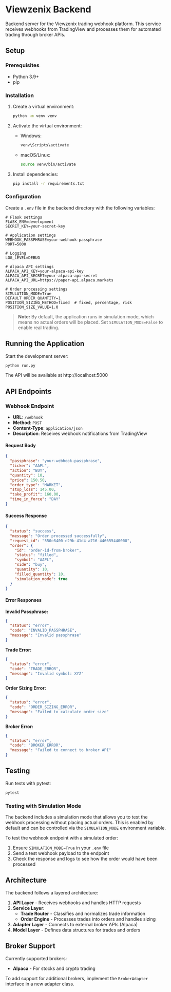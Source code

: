 # Viewzenix Backend

Backend server for the Viewzenix trading webhook platform. This service receives webhooks from TradingView and processes them for automated trading through broker APIs.

## Setup

### Prerequisites

- Python 3.9+
- pip

### Installation

1. Create a virtual environment:
   ```bash
   python -m venv venv
   ```

2. Activate the virtual environment:
   - Windows:
     ```bash
     venv\Scripts\activate
     ```
   - macOS/Linux:
     ```bash
     source venv/bin/activate
     ```

3. Install dependencies:
   ```bash
   pip install -r requirements.txt
   ```

### Configuration

Create a `.env` file in the backend directory with the following variables:

```
# Flask settings
FLASK_ENV=development
SECRET_KEY=your-secret-key

# Application settings
WEBHOOK_PASSPHRASE=your-webhook-passphrase
PORT=5000

# Logging
LOG_LEVEL=DEBUG

# Alpaca API settings
ALPACA_API_KEY=your-alpaca-api-key
ALPACA_API_SECRET=your-alpaca-api-secret
ALPACA_API_URL=https://paper-api.alpaca.markets

# Order processing settings
SIMULATION_MODE=True
DEFAULT_ORDER_QUANTITY=1
POSITION_SIZING_METHOD=fixed  # fixed, percentage, risk
POSITION_SIZE_VALUE=1.0
```

> **Note:** By default, the application runs in simulation mode, which means no actual orders will be placed. Set `SIMULATION_MODE=False` to enable real trading.

## Running the Application

Start the development server:

```bash
python run.py
```

The API will be available at http://localhost:5000

## API Endpoints

### Webhook Endpoint

- **URL**: `/webhook`
- **Method**: `POST`
- **Content-Type**: `application/json`
- **Description**: Receives webhook notifications from TradingView

#### Request Body

```json
{
  "passphrase": "your-webhook-passphrase",
  "ticker": "AAPL",
  "action": "BUY",
  "quantity": 10,
  "price": 150.50,
  "order_type": "MARKET",
  "stop_loss": 145.00,
  "take_profit": 160.00,
  "time_in_force": "DAY"
}
```

#### Success Response

```json
{
  "status": "success",
  "message": "Order processed successfully",
  "request_id": "550e8400-e29b-41d4-a716-446655440000",
  "order": {
    "id": "order-id-from-broker",
    "status": "filled",
    "symbol": "AAPL",
    "side": "buy",
    "quantity": 10,
    "filled_quantity": 10,
    "simulation_mode": true
  }
}
```

#### Error Responses

**Invalid Passphrase:**
```json
{
  "status": "error",
  "code": "INVALID_PASSPHRASE",
  "message": "Invalid passphrase"
}
```

**Trade Error:**
```json
{
  "status": "error",
  "code": "TRADE_ERROR",
  "message": "Invalid symbol: XYZ"
}
```

**Order Sizing Error:**
```json
{
  "status": "error",
  "code": "ORDER_SIZING_ERROR",
  "message": "Failed to calculate order size"
}
```

**Broker Error:**
```json
{
  "status": "error",
  "code": "BROKER_ERROR",
  "message": "Failed to connect to broker API"
}
```

## Testing

Run tests with pytest:

```bash
pytest
```

### Testing with Simulation Mode

The backend includes a simulation mode that allows you to test the webhook processing without placing actual orders. This is enabled by default and can be controlled via the `SIMULATION_MODE` environment variable.

To test the webhook endpoint with a simulated order:

1. Ensure `SIMULATION_MODE=True` in your `.env` file
2. Send a test webhook payload to the endpoint
3. Check the response and logs to see how the order would have been processed

## Architecture

The backend follows a layered architecture:

1. **API Layer** - Receives webhooks and handles HTTP requests
2. **Service Layer**:
   - **Trade Router** - Classifies and normalizes trade information
   - **Order Engine** - Processes trades into orders and handles sizing
3. **Adapter Layer** - Connects to external broker APIs (Alpaca)
4. **Model Layer** - Defines data structures for trades and orders

## Broker Support

Currently supported brokers:
- **Alpaca** - For stocks and crypto trading

To add support for additional brokers, implement the `BrokerAdapter` interface in a new adapter class.